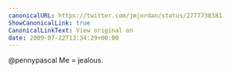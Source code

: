 ```yaml
---
canonicalURL: https://twitter.com/jmjordan/status/2777738381
ShowCanonicalLink: true
CanonicalLinkText: View original on
date: 2009-07-22T13:34:29+00:00
---
```

@pennypascal Me = jealous.
